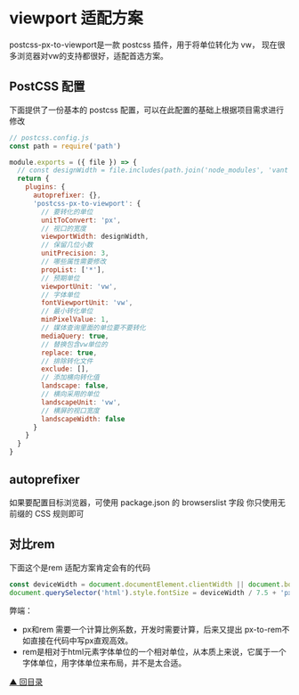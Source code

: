 # viewport 适配方案
postcss-px-to-viewport是一款 postcss 插件，用于将单位转化为 vw， 现在很多浏览器对vw的支持都很好，适配首选方案。
## PostCSS 配置
下面提供了一份基本的 postcss 配置，可以在此配置的基础上根据项目需求进行修改
```js
// postcss.config.js
const path = require('path')

module.exports = ({ file }) => {
  // const designWidth = file.includes(path.join('node_modules', 'vant')) ? 375 : 750
  return {
    plugins: {
      autoprefixer: {},
      'postcss-px-to-viewport': {
        // 要转化的单位
        unitToConvert: 'px',
        // 视口的宽度
        viewportWidth: designWidth,
        // 保留几位小数
        unitPrecision: 3,
        // 哪些属性需要修改
        propList: ['*'],
        // 预期单位
        viewportUnit: 'vw',
        // 字体单位
        fontViewportUnit: 'vw',
        // 最小转化单位
        minPixelValue: 1,
        // 媒体查询里面的单位要不要转化
        mediaQuery: true,
        // 替换包含vw单位的
        replace: true,
        // 排除转化文件
        exclude: [],
        // 添加横向转化值
        landscape: false,
        // 横向采用的单位
        landscapeUnit: 'vw',
        // 横屏的视口宽度
        landscapeWidth: false
      }
    }
  }
}
```
## autoprefixer
如果要配置目标浏览器，可使用 package.json 的 browserslist 字段
你只使用无前缀的 CSS 规则即可
## 对比rem
下面这个是rem 适配方案肯定会有的代码
```js
const deviceWidth = document.documentElement.clientWidth || document.body.clientWidth;
document.querySelector('html').style.fontSize = deviceWidth / 7.5 + 'px';
```

弊端：

* px和rem 需要一个计算比例系数，开发时需要计算，后来又提出 px-to-rem不如直接在代码中写px直观高效。
* rem是相对于html元素字体单位的一个相对单位，从本质上来说，它属于一个字体单位，用字体单位来布局，并不是太合适。


[▲ 回目录](/about.html)